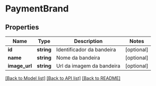 # PaymentBrand

## Properties
Name | Type | Description | Notes
------------ | ------------- | ------------- | -------------
**id** | **string** | Identificador da bandeira | [optional] 
**name** | **string** | Nome da bandeira | [optional] 
**image_url** | **string** | Url da imagem da bandeira | [optional] 

[[Back to Model list]](../README.md#documentation-for-models) [[Back to API list]](../README.md#documentation-for-api-endpoints) [[Back to README]](../README.md)


